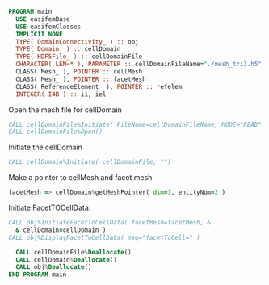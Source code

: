 ```fortran
PROGRAM main
  USE easifemBase
  USE easifemClasses
  IMPLICIT NONE
  TYPE( DomainConnectivity_ ) :: obj
  TYPE( Domain_ ) :: cellDomain
  TYPE( HDF5File_ ) :: cellDomainFile
  CHARACTER( LEN=* ), PARAMETER :: cellDomainFileName="./mesh_tri3.h5"
  CLASS( Mesh_ ), POINTER :: cellMesh
  CLASS( Mesh_ ), POINTER :: facetMesh
  CLASS( ReferenceElement_ ), POINTER :: refelem
  INTEGER( I4B ) :: ii, iel
```

Open the mesh file for cellDomain

```fortran
CALL cellDomainFile%Initiate( FileName=cellDomainFileName, MODE="READ" )
CALL cellDomainFile%Open()
```

Initiate the cellDomain

```fortran
CALL cellDomain%Initiate( cellDomainFile, "")
```

Make a pointer to cellMesh and facet mesh

```fortran
facetMesh => cellDomain%getMeshPointer( dim=1, entityNum=2 )
```

Initiate FacetTOCellData.

```fortran
CALL obj%InitiateFacetToCellData( facetMesh=facetMesh, &
  & cellDomain=cellDomain )
CALL obj%DisplayFacetToCellData( msg="facetToCell=" )
```

```fortran
  CALL cellDomainFile%Deallocate()
  CALL cellDomain%Deallocate()
  CALL obj%Deallocate()
END PROGRAM main
```
